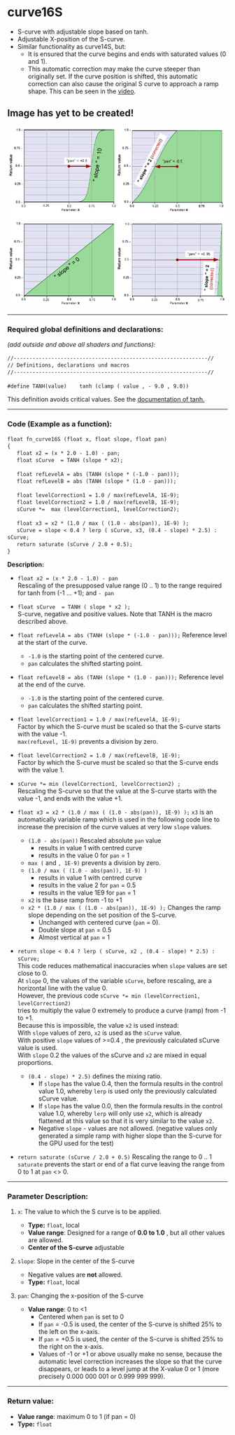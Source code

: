 # curve16S

- S-curve with adjustable slope based on tanh. 
- Adjustable X-position of the S-curve.
- Similar functionality as curve14S, but:  
   - It is ensured that the curve begins and ends with saturated values (0 and 1).
   - This automatic correction may make the curve steeper than originally set. 
     If the curve position is shifted, this automatic correction can also cause the original S curve to approach a ramp shape. 
     This can be seen in the [video](video/curve16S.mp4).  

## Image has yet to be created!
![](img/curve16S.png)  
  
  ---
    
### Required global definitions and declarations:
*(add outside and above all shaders and functions):*
```` Code
//--------------------------------------------------------------//
// Definitions, declarations und macros
//--------------------------------------------------------------//

#define TANH(value)    tanh (clamp ( value , - 9.0 , 9.0))
````
This definition avoids critical values. See the [documentation of tanh.](../../Basics/Functions/Cg_standard_library/tanh/README.md#critical-parameter-values)  

---
  
### Code (Example as a function):  
```` Code
float fn_curve16S (float x, float slope, float pan)
{
   float x2 = (x * 2.0 - 1.0) - pan;
   float sCurve  = TANH (slope * x2);

   float refLevelA = abs (TANH (slope * (-1.0 - pan))); 
   float refLevelB = abs (TANH (slope * (1.0 - pan)));

   float levelCorrection1 = 1.0 / max(refLevelA, 1E-9);
   float levelCorrection2 = 1.0 / max(refLevelB, 1E-9);
   sCurve *=  max (levelCorrection1, levelCorrection2);
   
   float x3 = x2 * (1.0 / max ( (1.0 - abs(pan)), 1E-9) );
   sCurve = slope < 0.4 ? lerp ( sCurve, x3, (0.4 - slope) * 2.5) : sCurve;
   return saturate (sCurve / 2.0 + 0.5);
}

````

**Description:**  
      
   - `float x2 = (x * 2.0 - 1.0) - pan`  
      Rescaling of the presupposed value range (0 .. 1) to the range required for tanh from (-1 ... +1); and `- pan` 

   - `float sCurve  = TANH ( slope * x2 );`  
      S-curve, negative and positive values. Note that TANH is the macro described above.  

   - `float refLevelA = abs (TANH (slope * (-1.0 - pan)));`  Reference level at the start of the curve.  
      - `-1.0` is the starting point of the centered curve.  
      - `pan` calculates the shifted starting point.
       
   - `float refLevelB = abs (TANH (slope * (1.0 - pan)));` Reference level at the end of the curve. 
      - `-1.0` is the starting point of the centered curve.  
      - `pan` calculates the shifted starting point.
  
   - `float levelCorrection1 = 1.0 / max(refLevelA, 1E-9);`  
      Factor by which the S-curve must be scaled so that the S-curve starts with the value -1.   
      `max(refLevel, 1E-9)` prevents a division by zero.  
  
   - `float levelCorrection2 = 1.0 / max(refLevelB, 1E-9);`  
      Factor by which the S-curve must be scaled so that the S-curve ends with the value 1.  

   - `sCurve *= min (levelCorrection1, levelCorrection2) ;`  
     Rescaling the S-curve so that the value at the S-curve starts with the value -1, and ends with the value +1.  

   - `float x3 = x2 * (1.0 / max ( (1.0 - abs(pan)), 1E-9) );`
     `x3` is an automatically variable ramp which is used in the following code line 
     to increase the precision of the curve values at very low `slope` values.
     - `(1.0 - abs(pan))` Rescaled absolute `pan` value
        - results in value 1 with centred curve
        - results in the value 0 for `pan` = 1
     - `max (` and  `, 1E-9)` prevents a division by zero.
     - `(1.0 / max ( (1.0 - abs(pan)), 1E-9) )`
        - results in value 1 with centred curve
        - results in the value 2 for `pan` = 0.5
        - results in the value 1E9 for `pan` = 1
     - `x2` is the base ramp from -1 to +1
     - `x2 * (1.0 / max ( (1.0 - abs(pan)), 1E-9) );` 
       Changes the ramp slope depending on the set position of the S-curve.
        - Unchanged with centered curve (`pan` = 0).
        - Double slope at `pan` = 0.5
        - Almost vertical at `pan` = 1

  - `return slope < 0.4 ? lerp ( sCurve, x2 , (0.4 - slope) * 2.5) : sCurve;`  
    This code reduces mathematical inaccuracies when `slope` values are set close to 0.  
    At `slope` 0, the values of the variable `sCurve`, before rescaling, are a horizontal line with the value 0.  
    However, the previous code `sCurve *= min (levelCorrection1, levelCorrection2)`  
    tries to multiply the value 0 extremely to produce a curve (ramp) from -1 to +1.  
    Because this is impossible, the value `x2` is used instead:  
    With `slope` values of zero, `x2` is used as the `sCurve` value.  
    With positive `slope` values of >=0.4 , the previously calculated sCurve value is used.  
    With `slope` 0.2 the values of the sCurve and `x2` are mixed in equal proportions.  
    - `(0.4 - slope) * 2.5)` defines the mixing ratio.  
      - If `slope` has the value 0.4, then the formula results in the control value 1.0, 
      whereby `lerp` is used only the previously calculated sCurve value.  
       - If `slope` has the value 0.0, then the formula results in the control value 1.0, 
      whereby `lerp` will only use `x2`, which is already flattened at this value so 
      that it is very similar to the value `x2`.  
       - Negative `slope` - values are not allowed. (negative values only generated a simple ramp with higher slope than the S-curve for the GPU used for the test)
  - `return saturate (sCurve / 2.0 + 0.5)` Rescaling the range to 0 .. 1  
    `saturate` prevents the start or end of a flat curve leaving the range from 0 to 1 at `pan` <> 0.


---
  
### Parameter Description:
    
1. `x`: The value to which the S curve is to be applied.
   - **Type:** `float`, local   
   - **Value range**: Designed for a range of **0.0 to 1.0** , but all other values are allowed.
   - **Center of the S-curve** adjustable

2. `slope`: Slope in the center of the S-curve  
   - Negative values are **not** allowed.
   - **Type:** `float`, local   

3. `pan`: Changing the x-position of the S-curve
   - **Value range**: 0 to <1
      - Centered when `pan` is set to 0
      - If `pan` = -0.5 is used, the center of the S-curve is shifted 25% to the left on the x-axis.
      - If `pan` = +0.5 is used, the center of the S-curve is shifted 25% to the right on the x-axis.
      - Values of -1 or +1 or above usually make no sense, because the automatic level correction increases the slope so 
        that the curve disappears, or leads to a level jump at the X-value 0 or 1 (more precisely 0.000 000 001 or 0.999 999 999).
   
---
  
### Return value: 
   - **Value range**: maximum 0 to 1 (if pan = 0) 
   - **Type:** `float`

   
